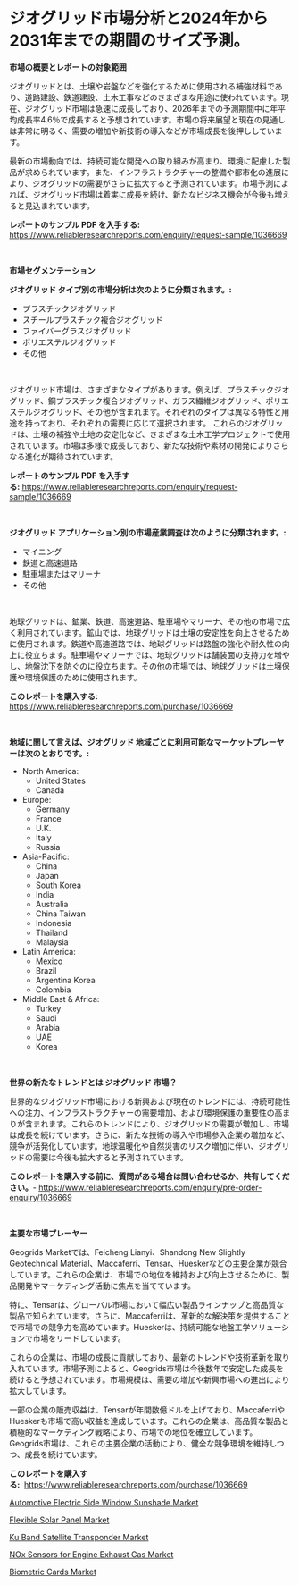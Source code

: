 <p><h1>ジオグリッド市場分析と2024年から2031年までの期間のサイズ予測。</h1></p><p><strong>市場の概要とレポートの対象範囲</strong></p>
<p><p>ジオグリッドとは、土壌や岩盤などを強化するために使用される補強材料であり、道路建設、鉄道建設、土木工事などのさまざまな用途に使われています。現在、ジオグリッド市場は急速に成長しており、2026年までの予測期間中に年平均成長率4.6％で成長すると予想されています。市場の将来展望と現在の見通しは非常に明るく、需要の増加や新技術の導入などが市場成長を後押ししています。</p><p>最新の市場動向では、持続可能な開発への取り組みが高まり、環境に配慮した製品が求められています。また、インフラストラクチャーの整備や都市化の進展により、ジオグリッドの需要がさらに拡大すると予測されています。市場予測によれば、ジオグリッド市場は着実に成長を続け、新たなビジネス機会が今後も増えると見込まれています。</p></p>
<p><strong>レポートのサンプル PDF を入手する:</strong> <a href="https://www.reliableresearchreports.com/enquiry/request-sample/1036669">https://www.reliableresearchreports.com/enquiry/request-sample/1036669</a></p>
<p>&nbsp;</p>
<p><strong>市場セグメンテーション</strong></p>
<p><strong>ジオグリッド タイプ別の市場分析は次のように分類されます。:</strong></p>
<p><ul><li>プラスチックジオグリッド</li><li>スチールプラスチック複合ジオグリッド</li><li>ファイバーグラスジオグリッド</li><li>ポリエステルジオグリッド</li><li>その他</li></ul></p>
<p>&nbsp;</p>
<p><p>ジオグリッド市場は、さまざまなタイプがあります。例えば、プラスチックジオグリッド、鋼プラスチック複合ジオグリッド、ガラス繊維ジオグリッド、ポリエステルジオグリッド、その他が含まれます。それぞれのタイプは異なる特性と用途を持っており、それぞれの需要に応じて選択されます。 これらのジオグリッドは、土壌の補強や土地の安定化など、さまざまな土木工学プロジェクトで使用されています。市場は多様で成長しており、新たな技術や素材の開発によりさらなる進化が期待されています。</p></p>
<p><strong>レポートのサンプル PDF を入手する:</strong>&nbsp;<a href="https://www.reliableresearchreports.com/enquiry/request-sample/1036669">https://www.reliableresearchreports.com/enquiry/request-sample/1036669</a></p>
<p>&nbsp;</p>
<p><strong> ジオグリッド アプリケーション別の市場産業調査は次のように分類されます。:</strong></p>
<p><ul><li>マイニング</li><li>鉄道と高速道路</li><li>駐車場またはマリーナ</li><li>その他</li></ul></p>
<p>&nbsp;</p>
<p><p>地球グリッドは、鉱業、鉄道、高速道路、駐車場やマリーナ、その他の市場で広く利用されています。鉱山では、地球グリッドは土壌の安定性を向上させるために使用されます。鉄道や高速道路では、地球グリッドは路盤の強化や耐久性の向上に役立ちます。駐車場やマリーナでは、地球グリッドは舗装面の支持力を増やし、地盤沈下を防ぐのに役立ちます。その他の市場では、地球グリッドは土壌保護や環境保護のために使用されます。</p></p>
<p><strong>このレポートを購入する:</strong>&nbsp; <a href="https://www.reliableresearchreports.com/purchase/1036669">https://www.reliableresearchreports.com/purchase/1036669</a></p>
<p>&nbsp;</p>
<p><strong>地域に関して言えば、ジオグリッド 地域ごとに利用可能なマーケットプレーヤーは次のとおりです。:</strong></p>
<p><ul>
    <li>
        North America:
        <ul>
            <li>United States</li>
            <li>Canada</li>
        </ul>
    </li>
    <li>
        Europe:
        <ul>
            <li>Germany</li>
            <li>France</li>
            <li>U.K.</li>
            <li>Italy</li>
            <li>Russia</li>
        </ul>
    </li>
    <li>
        Asia-Pacific:
        <ul>
            <li>China</li>
            <li>Japan</li>
            <li>South Korea</li>
            <li>India</li>
            <li>Australia</li>
            <li>China Taiwan</li>
            <li>Indonesia</li>
            <li>Thailand</li>
            <li>Malaysia</li>
        </ul>
    </li>
    <li>
        Latin America:
        <ul>
            <li>Mexico</li>
            <li>Brazil</li>
            <li>Argentina Korea</li>
            <li>Colombia</li>
        </ul>
    </li>
    <li>
        Middle East & Africa:
        <ul>
            <li>Turkey</li>
            <li>Saudi</li>
            <li>Arabia</li>
            <li>UAE</li>
            <li>Korea</li>
        </ul>
    </li>
    </ul></p>
<p>&nbsp;</p>
<p><strong>世界の新たなトレンドとは ジオグリッド 市場？</strong></p>
<p><p>世界的なジオグリッド市場における新興および現在のトレンドには、持続可能性への注力、インフラストラクチャーの需要増加、および環境保護の重要性の高まりが含まれます。これらのトレンドにより、ジオグリッドの需要が増加し、市場は成長を続けています。さらに、新たな技術の導入や市場参入企業の増加など、競争が活発化しています。地球温暖化や自然災害のリスク増加に伴い、ジオグリッドの需要は今後も拡大すると予測されています。</p></p>
<p><strong>このレポートを購入する前に、質問がある場合は問い合わせるか、共有してください。</strong>- <a href="https://www.reliableresearchreports.com/enquiry/pre-order-enquiry/1036669">https://www.reliableresearchreports.com/enquiry/pre-order-enquiry/1036669</a></p>
<p>&nbsp;</p>
<p><strong>主要な市場プレーヤー</strong></p>
<p><p>Geogrids Marketでは、Feicheng Lianyi、Shandong New Slightly Geotechnical Material、Maccaferri、Tensar、Hueskerなどの主要企業が競合しています。これらの企業は、市場での地位を維持および向上させるために、製品開発やマーケティング活動に焦点を当てています。</p><p>特に、Tensarは、グローバル市場において幅広い製品ラインナップと高品質な製品で知られています。さらに、Maccaferriは、革新的な解決策を提供することで市場での競争力を高めています。Hueskerは、持続可能な地盤工学ソリューションで市場をリードしています。</p><p>これらの企業は、市場の成長に貢献しており、最新のトレンドや技術革新を取り入れています。市場予測によると、Geogrids市場は今後数年で安定した成長を続けると予想されています。市場規模は、需要の増加や新興市場への進出により拡大しています。</p><p>一部の企業の販売収益は、Tensarが年間数億ドルを上げており、MaccaferriやHueskerも市場で高い収益を達成しています。これらの企業は、高品質な製品と積極的なマーケティング戦略により、市場での地位を確立しています。Geogrids市場は、これらの主要企業の活動により、健全な競争環境を維持しつつ、成長を続けています。</p></p>
<p><strong>このレポートを購入する:</strong>&nbsp;&nbsp;<a href="https://www.reliableresearchreports.com/purchase/1036669">https://www.reliableresearchreports.com/purchase/1036669</a></p>
<p><p><a href="https://github.com/Krish2023na/Market-Research-Report-List-3/blob/main/automotive-electric-side-window-sunshade-market.md">Automotive Electric Side Window Sunshade Market</a></p><p><a href="https://view.publitas.com/reportprime-1/flexible-solar-panel-market-size-furnishes-valuable-information-encompassing-market-share-market-trends-and-projections-spanning-from-2024-to-2031/">Flexible Solar Panel Market</a></p><p><a href="https://issuu.com/reportprime-2/docs/ku-band-satellite-transponder-market-size-2030.ppt">Ku Band Satellite Transponder Market</a></p><p><a href="https://github.com/RickHolmes3/Market-Research-Report-List-3/blob/main/nox-sensors-for-engine-exhaust-gas-market.md">NOx Sensors for Engine Exhaust Gas Market</a></p><p><a href="https://gamy-alyssum-396.notion.site/Biometric-Cards-Market-Analysis-Examines-its-Scope-on-Growth-Opportunities-and-Forecasted-Trends-Sp-23f7ae2b8f1e42bca5da8515f033b04d">Biometric Cards Market</a></p></p>